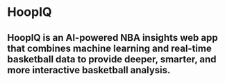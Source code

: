 # HoopIQ

 ## HoopIQ is an AI-powered NBA insights web app that combines machine learning and real-time basketball data to provide deeper, smarter, and more interactive basketball analysis. 
